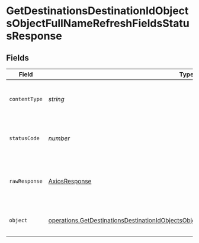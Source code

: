 # GetDestinationsDestinationIdObjectsObjectFullNameRefreshFieldsStatusResponse


## Fields

| Field                                                                                                                                                                                                      | Type                                                                                                                                                                                                       | Required                                                                                                                                                                                                   | Description                                                                                                                                                                                                |
| ---------------------------------------------------------------------------------------------------------------------------------------------------------------------------------------------------------- | ---------------------------------------------------------------------------------------------------------------------------------------------------------------------------------------------------------- | ---------------------------------------------------------------------------------------------------------------------------------------------------------------------------------------------------------- | ---------------------------------------------------------------------------------------------------------------------------------------------------------------------------------------------------------- |
| `contentType`                                                                                                                                                                                              | *string*                                                                                                                                                                                                   | :heavy_check_mark:                                                                                                                                                                                         | HTTP response content type for this operation                                                                                                                                                              |
| `statusCode`                                                                                                                                                                                               | *number*                                                                                                                                                                                                   | :heavy_check_mark:                                                                                                                                                                                         | HTTP response status code for this operation                                                                                                                                                               |
| `rawResponse`                                                                                                                                                                                              | [AxiosResponse](https://axios-http.com/docs/res_schema)                                                                                                                                                    | :heavy_minus_sign:                                                                                                                                                                                         | Raw HTTP response; suitable for custom response parsing                                                                                                                                                    |
| `object`                                                                                                                                                                                                   | [operations.GetDestinationsDestinationIdObjectsObjectFullNameRefreshFieldsStatusResponseBody](../../models/operations/getdestinationsdestinationidobjectsobjectfullnamerefreshfieldsstatusresponsebody.md) | :heavy_minus_sign:                                                                                                                                                                                         | Successfully checked the status of the job.                                                                                                                                                                |